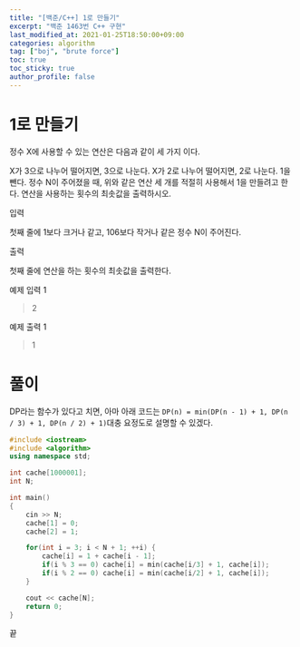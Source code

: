 ```yaml
---
title: "[백준/C++] 1로 만들기"
excerpt: "백준 1463번 C++ 구현"
last_modified_at: 2021-01-25T18:50:00+09:00
categories: algorithm
tag: ["boj", "brute force"]
toc: true
toc_sticky: true
author_profile: false
---
```


# 1로 만들기

정수 X에 사용할 수 있는 연산은 다음과 같이 세 가지 이다.

X가 3으로 나누어 떨어지면, 3으로 나눈다.
X가 2로 나누어 떨어지면, 2로 나눈다.
1을 뺀다.
정수 N이 주어졌을 때, 위와 같은 연산 세 개를 적절히 사용해서 1을 만들려고 한다. 연산을 사용하는 횟수의 최솟값을 출력하시오.

입력

첫째 줄에 1보다 크거나 같고, 106보다 작거나 같은 정수 N이 주어진다.

출력

첫째 줄에 연산을 하는 횟수의 최솟값을 출력한다.

예제 입력 1

> 2  

예제 출력 1

> 1  

# 풀이

DP라는 함수가 있다고 치면,
아마 아래 코드는 `DP(n) = min(DP(n - 1) + 1, DP(n / 3) + 1, DP(n / 2) + 1)`대충 요정도로 설명할 수 있겠다. 

``` c++
#include <iostream>
#include <algorithm>
using namespace std;

int cache[1000001];
int N;

int main()
{
	cin >> N;
	cache[1] = 0;
	cache[2] = 1;

	for(int i = 3; i < N + 1; ++i) {
		cache[i] = 1 + cache[i - 1];
		if(i % 3 == 0) cache[i] = min(cache[i/3] + 1, cache[i]);
		if(i % 2 == 0) cache[i] = min(cache[i/2] + 1, cache[i]);
	}

	cout << cache[N];
	return 0;
}
```

끝